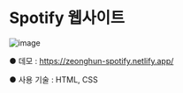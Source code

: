 # Spotify 웹사이트

![image](https://user-images.githubusercontent.com/115923975/198532124-defdff6d-1615-4491-8cea-49c7a3484560.png)

● 데모 : https://zeonghun-spotify.netlify.app/

● 사용 기술 : HTML, CSS

